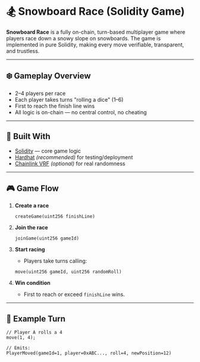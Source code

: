 # 🏂 Snowboard Race (Solidity Game) 
  
**Snowboard Race** is a fully on-chain, turn-based multiplayer game where players race down a snowy slope on snowboards. The game is implemented in pure Solidity, making every move verifiable, transparent, and trustless.
   
---    
  
## ❄️ Gameplay Overview  
  
- 2–4 players per race   
- Each player takes turns "rolling a dice" (1–6)  
- First to reach the finish line wins  
- All logic is on-chain — no central control, no cheating  
  
---

## 🧱 Built With  
  
- [Solidity](https://docs.soliditylang.org/) — core game logic  
- [Hardhat](https://hardhat.org/) *(recommended)* for testing/deployment 
- [Chainlink VRF](https://docs.chain.link/docs/vrf/v2/introduction/) *(optional)* for real randomness 
 
---

## 🎮 Game Flow

1. **Create a race**
    ```solidity
    createGame(uint256 finishLine)
    ```

2. **Join the race**
    ```solidity
    joinGame(uint256 gameId)
    ```

3. **Start racing**
    - Players take turns calling:
    ```solidity
    move(uint256 gameId, uint256 randomRoll)
    ```

4. **Win condition**
    - First to reach or exceed `finishLine` wins.

---

## 🔁 Example Turn

```solidity
// Player A rolls a 4
move(1, 4);

// Emits:
PlayerMoved(gameId=1, player=0xABC..., roll=4, newPosition=12)
